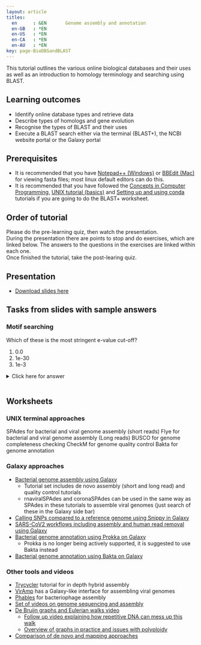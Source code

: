 ```yaml
---
layout: article
titles:
  en      : &EN       Genome assembly and annotation
  en-GB   : *EN
  en-US   : *EN
  en-CA   : *EN
  en-AU   : *EN
key: page-BioDBSandBLAST
---
```



This tutorial outlines the various online biological databases and their uses as well as an introduction to homology terminology and searching using BLAST.<br />

## Learning outcomes
* Identify online database types and retrieve data
* Describe types of homologs and gene evolution
* Recognise the types of BLAST and their uses
* Execute a BLAST search either via the terminal (BLAST+), the NCBI website portal or the Galaxy portal

## Prerequisites
* It is recommended that you have [Notepad++ (Windows)](https://notepad-plus-plus.org/downloads/) or [BBEdit (Mac)](https://www.barebones.com/products/bbedit/) for viewing fasta files; most linux default editors can do this.
* It is recommended that you have followed the [Concepts in Computer Programming](https://conmeehan.github.io/PathogenDataCourse/ConceptsInComputerProgramming), [UNIX tutorial (basics)](https://conmeehan.github.io/UNIXtutorial) and [Setting up and using conda](https://conmeehan.github.io/PathogenDataCourse/CondaInstallAndUse) tutorials if you are going to do the BLAST+ worksheet.

## Order of tutorial

Please do the pre-learning quiz, then watch the presentation. <br />
During the presentation there are points to stop and do exercises, which are linked below. The answers to the questions in the exercises are linked within each one.<br />
Once finished the tutorial, take the post-learing quiz.<br />

## Presentation
* [Download slides here](https://conmeehan.github.io/PathogenDataCourse/SlideSets/BioDBSandHomology.pptx)

## Tasks from slides with sample answers
### Motif searching 


Which of these is the most stringent e-value cut-off?
1. 0.0
2. 1e-30
3. 1e-3

<details> <summary>Click here for answer</summary>

1. 0.0

</details><br />

## Worksheets
### UNIX terminal approaches
SPAdes for bacterial and viral genome assembly (short reads)
Flye for bacterial and viral genome assembly (Long reads)
BUSCO for genome completeness checking
CheckM for genome quality control
Bakta for genome annotation

### Galaxy approaches
* [Bacterial genome assembly using Galaxy](https://training.galaxyproject.org/training-material/topics/assembly/)
    * Tutorial set includes de novo assembly (short and long read) and quality control tutorials
    * rnaviralSPAdes and coronaSPAdes can be used in the same way as SPAdes in these tutorials to assemble viral genomes (just search of these in the Galaxy side bar)
* [Calling SNPs compared to a reference genome using Snippy in Galaxy](https://training.galaxyproject.org/training-material/topics/variant-analysis/tutorials/microbial-variants/tutorial.html)    
* [SARS-CoV2 workflows including assembly and human read removal using Galaxy](https://training.galaxyproject.org/training-material/topics/covid19/)
* [Bacterial genome annotation using Prokka on Galaxy](https://training.galaxyproject.org/training-material/topics/genome-annotation/)
   * Prokka is no longer being actively supported, it is suggested to use Bakta instead 
* [Bacterial genome annotation using Bakta on Galaxy](https://conmeehan.github.io/PathogenDataCourse/Worksheets/Galaxy_Bakta)   


### Other tools and videos
* [Trycycler](https://github.com/rrwick/Perfect-bacterial-genome-tutorial/wiki) tutorial for in depth hybrid assembly
* [VirAmp](http://viramp.com:8080/) has a Galaxy-like interface for assembling viral genomes
* [Phables](https://phables.readthedocs.io/en/latest/) for bacteriophage assembly
* [Set of videos on genome sequencing and assembly](https://www.youtube.com/@RobEdwardsVideos/videos)
* [De Bruijn graphs and Eulerian walks video](https://www.youtube.com/watch?v=TNYZZKrjCSk&ab_channel=BenLangmead)
  * [Follow up video explaining how repetitive DNA can mess up this walk](https://www.youtube.com/watch?v=FCDJIx-W7C8&ab_channel=BenLangmead)
  * [Overview of graphs in practice and issues with polyploidy](https://www.youtube.com/watch?v=0Ho2__cFsVY&ab_channel=BenLangmead)
* [Comparison of de novo and mapping approaches](https://beatwolf.pages.forge.hefr.ch/website-bio/documents/prague.pdf)
